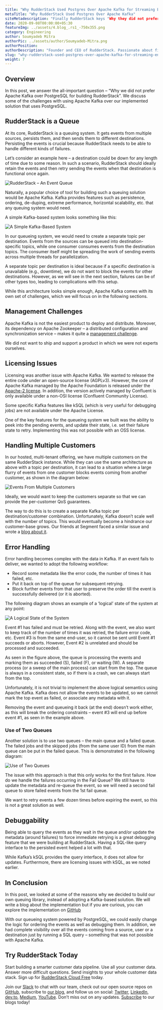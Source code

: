 ```yaml
---
title: "Why RudderStack Used Postgres Over Apache Kafka for Streaming Engine"
metaTitle: "Why RudderStack Used Postgres Over Apache Kafka"
siteMetadescription: "Finally RudderStack keys "Why they did not prefer Apache Kafka over PostgreSQL for building RudderStack?". Focuses on the challenges using Apache Kafka."
date: 2020-09-08T00:00:00+05:30
featureImg: ../assets/4.blog_.rs1_-750x355.png
category: Engineering
author: Soumyadeb Mitra
authorPic: ../assets/author/Soumyadeb-Mitra.png
authorPosition: 
authorDescription: "Founder and CEO of RudderStack. Passionate about finding engineering solutions to real-world problems."
slug: "why-rudderstack-used-postgres-over-apache-kafka-for-streaming-engine"
weight: 7
---
```

**Overview**
------------

In this post, we answer the all-important question – “Why we did not prefer Apache Kafka over PostgreSQL for building RudderStack”. We discuss some of the challenges with using Apache Kafka over our implemented solution that uses PostgreSQL.

**RudderStack is a Queue**
--------------------------

At its core, RudderStack is a queuing system. It gets events from multiple sources, persists them, and then sends them to different destinations. Persisting the events is crucial because RudderStack needs to be able to handle different kinds of failures. 

Let’s consider an example here – a destination could be down for any length of time due to some reason. In such a scenario, RudderStack should ideally retain the events and then retry sending the events when that destination is functional once again.

![RudderStack – An Event Queue](../assets/markdown/CZkyH1eCmIC9k1Xp.png)

Naturally, a popular choice of tool for building such a queuing solution would be Apache Kafka. Kafka provides features such as persistence, ordering, de-duping, extreme performance, horizontal scalability, etc. that any queuing system would need. 

A simple Kafka-based system looks something like this:

![A Simple Kafka-Based System](../assets/markdown/A46yjNErKooKQ1Rq.png)

In our queueing system, we would need to create a separate topic per destination. Events from the sources can be queued into destination-specific topics, while one consumer consumes events from the destination topics. The consumer itself might be spreading the work of sending events across multiple threads for parallelization. 

A separate topic per destination is ideal because if a specific destination is unavailable (e.g., downtime), we do not want to block the events for other destinations. However, as we will see in the next section, failures can be of other types too, leading to complications with this setup.

While this architecture looks simple enough, Apache Kafka comes with its own set of challenges, which we will focus on in the following sections.

**Management Challenges**
-------------------------

Apache Kafka is not the easiest product to deploy and distribute. Moreover, its dependency on Apache Zookeeper – a distributed configuration and synchronization service – makes it quite a [management challenge](https://medium.com/@anuradha.neo/kafka-is-not-the-best-anymore-meet-pulsar-9eb435c9fc0b).

We did not want to ship and support a product in which we were not experts ourselves.

**Licensing Issues**
--------------------

Licensing was another issue with Apache Kafka. We wanted to release the entire code under an open-source license (AGPLv3). However, the core of Apache Kafka managed by the Apache Foundation is released under the [Apache-2 license](https://www.apache.org/licenses/LICENSE-2.0). In addition, the version actively managed by Confluent is only available under a non-OSI license (Confluent Community License). 

Some specific Kafka features like kSQL (which is very useful for debugging jobs) are not available under the Apache License.

One of the key features for the queueing system we built was the ability to peek into the pending events, and update their state, i.e. set their failure state to retry. Implementing this was not possible with an OSS license.

**Handling Multiple Customers**
-------------------------------

In our hosted, multi-tenant offering, we have multiple customers on the same RudderStack instance. While they can use the same architecture as above with a topic per destination, it can lead to a situation where a large flurry of events from one customer blocks events coming from another customer, as shown in the diagram below: 

![Events From Multiple Customers](../assets/markdown/7fOdR0gmtUJUfEjU.png)


Ideally, we would want to keep the customers separate so that we can provide the per-customer QoS guarantees.

The way to do this is to create a separate Kafka topic per destination/customer combination. Unfortunately, Kafka doesn’t scale well with the number of topics. This would eventually become a hindrance our customer-base grows. Our friends at Segment faced a similar issue and wrote a [blog about it](https://segment.com/blog/introducing-centrifuge/).

**Error Handling**
------------------

Error handling becomes complex with the data in Kafka. If an event fails to deliver, we wanted to adopt the following workflow:

*   Record some metadata like the error code, the number of times it has failed, etc.
*   Put it back on top of the queue for subsequent retrying.
*   Block further events from that user to preserve the order till the event is successfully delivered (or it is aborted).  
    

The following diagram shows an example of a ‘logical’ state of the system at any point:

![A Logical State of the System](../assets/markdown/QcxX44a8t6xEEtN3.png)

Event #1 has failed and must be retried. Along with the event, we also want to keep track of the number of times it was retried, the failure error code, etc. Event #3 is from the same end-user, so it cannot be sent until Event #1 succeeds or aborts. However, Event #2 is unrelated and should be processed and succeeded.

As seen in the figure above, the queue is processing the events and marking them as succeeded (S), failed (F), or waiting (W). A separate process (or a sweep of the main process) can start from the top. The queue is always in a consistent state, so if there is a crash, we can always start from the top.

Unfortunately, it is not trivial to implement the above logical semantics using Apache Kafka. Kafka does not allow the events to be updated, so we cannot mark the top event as failed, or associate any metadata with it. 

Removing the event and queueing it back (at the end) doesn’t work either, as this will break the ordering constraints – event #3 will end up before event #1, as seen in the example above. 

### Use of Two Queues

Another solution is to use two queues – the main queue and a failed queue. The failed jobs and the skipped jobs (from the same user ID) from the main queue can be put in the failed queue. This is demonstrated in the following diagram:

![Use of Two Queues](../assets/markdown/m3Q8c7nZfUnqoGdO.png)

The issue with this approach is that this only works for the first failure. How do we handle the failures occurring in the Fail Queue? We still have to update the metadata and re-queue the event, so we will need a second fail queue to store failed events from the 1st fail queue. 

We want to retry events a few dozen times before expiring the event, so this is not a great solution as well.

**Debuggability**
-----------------

Being able to query the events as they wait in the queue and/or update the metadata (around failures) to force immediate retrying is a great debugging feature that we were building at RudderStack. Having a SQL-like query interface to the persisted event helped a lot with that.

While Kafka’s kSQL provides the query interface, it does not allow for updates. Furthermore, there are licensing issues with kSQL, as we noted earlier.

**In Conclusion**
-----------------

In this post, we looked at some of the reasons why we decided to build our own queuing library, instead of adopting a Kafka-based solution. We will write a blog about the implementation but if you are curious, you can explore the implementation on [GitHub](https://github.com/rudderlabs/rudder-server)

With our queueing system powered by PostgreSQL, we could easily change the logic for ordering the events as well as debugging them. In addition, we had complete visibility over all the events coming from a source, user or a destination just by running a SQL query – something that was not possible with Apache Kafka.

## Try RudderStack Today

Start building a smarter customer data pipeline. Use all your customer data. Answer more difficult questions. Send insights to your whole customer data stack. Sign up for [RudderStack Cloud Free](https://app.rudderlabs.com/signup?type=freetrial) today.

Join our [Slack](https://resources.rudderstack.com/join-rudderstack-slack) to chat with our team, check out our open source repos on [GitHub](https://github.com/rudderlabs), subscribe to [our blog](https://rudderstack.com/blog/), and follow us on social: [Twitter](https://twitter.com/RudderStack), [LinkedIn](https://www.linkedin.com/company/rudderlabs/), [dev.to](https://dev.to/rudderstack), [Medium](https://rudderstack.medium.com/), [YouTube](https://www.youtube.com/channel/UCgV-B77bV_-LOmKYHw8jvBw). Don’t miss out on any updates. [Subscribe](https://rudderstack.com/blog/) to our blogs today!
